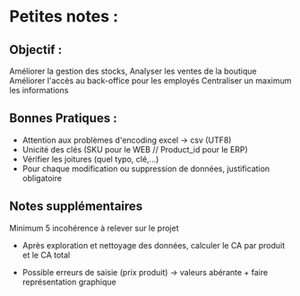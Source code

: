 # Petites notes :

## Objectif : 
Améliorer la gestion des stocks,
Analyser les ventes de la boutique
Améliorer l'accès au back-office pour les employés
Centraliser un maximum les informations

## Bonnes Pratiques :
- Attention aux problèmes d'encoding excel -> csv (UTF8)
- Unicité des clés (SKU pour le WEB // Product_id pour le ERP)
- Vérifier les joitures (quel typo, clé,...)
- Pour chaque modification ou suppression de données, justification obligatoire

## Notes supplémentaires
Minimum 5 incohérence à relever sur le projet 

- Après exploration et nettoyage des données, calculer le CA par produit et le CA total

- Possible erreurs de saisie (prix produit) -> valeurs abérante + faire représentation graphique


